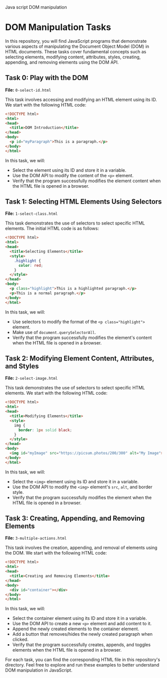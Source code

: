 Java script DOM manipulation

# DOM Manipulation Tasks

In this repository, you will find JavaScript programs that demonstrate various aspects of manipulating the Document Object Model (DOM) in HTML documents. These tasks cover fundamental concepts such as selecting elements, modifying content, attributes, styles, creating, appending, and removing elements using the DOM API.

## Task 0: Play with the DOM
**File:** `0-select-id.html`

This task involves accessing and modifying an HTML element using its ID. We start with the following HTML code:

```html
<!DOCTYPE html>
<html>
<head>
  <title>DOM Introduction</title>
</head>
<body>
  <p id="myParagraph">This is a paragraph.</p>
</body>
</html>
```

In this task, we will:
- Select the element using its ID and store it in a variable.
- Use the DOM API to modify the content of the `<p>` element.
- Verify that the program successfully modifies the element content when the HTML file is opened in a browser.

## Task 1: Selecting HTML Elements Using Selectors
**File:** `1-select-class.html`

This task demonstrates the use of selectors to select specific HTML elements. The initial HTML code is as follows:

```html
<!DOCTYPE html>
<html>
<head>
  <title>Selecting Elements</title>
  <style>
    .highlight {
      color: red;
    }
  </style>
</head>
<body>
  <p class="highlight">This is a highlighted paragraph.</p>
  <p>This is a normal paragraph.</p>
</body>
</html>
```

In this task, we will:
- Use selectors to modify the format of the `<p class="highlight">` element.
- Make use of `document.querySelectorAll`.
- Verify that the program successfully modifies the element's content when the HTML file is opened in a browser.

## Task 2: Modifying Element Content, Attributes, and Styles
**File:** `2-select-image.html`

This task demonstrates the use of selectors to select specific HTML elements. We start with the following HTML code:

```html
<!DOCTYPE html>
<html>
<head>
  <title>Modifying Elements</title>
  <style>
    img {
      border: 1px solid black;
    }
  </style>
</head>
<body>
  <img id="myImage" src="https://picsum.photos/200/300" alt="My Image">
</body>
</html>
```

In this task, we will:
- Select the `<img>` element using its ID and store it in a variable.
- Use the DOM API to modify the `<img>` element's `src`, `alt`, and border style.
- Verify that the program successfully modifies the element when the HTML file is opened in a browser.

## Task 3: Creating, Appending, and Removing Elements
**File:** `3-multiple-actions.html`

This task involves the creation, appending, and removal of elements using the DOM. We start with the following HTML code:

```html
<!DOCTYPE html>
<html>
<head>
  <title>Creating and Removing Elements</title>
</head>
<body>
  <div id="container"></div>
</body>
</html>
```

In this task, we will:
- Select the container element using its ID and store it in a variable.
- Use the DOM API to create a new `<p>` element and add content to it.
- Append the newly created elements to the container element.
- Add a button that removes/hides the newly created paragraph when clicked.
- Verify that the program successfully creates, appends, and toggles elements when the HTML file is opened in a browser.

For each task, you can find the corresponding HTML file in this repository's directory. Feel free to explore and run these examples to better understand DOM manipulation in JavaScript.